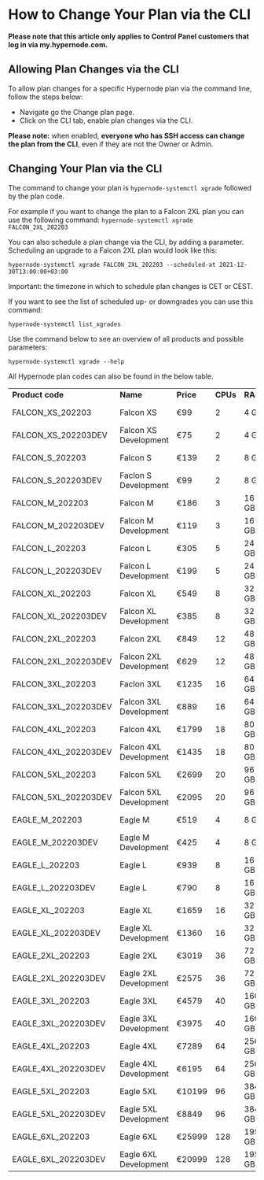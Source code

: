 <!-- source: https://support.hypernode.com/en/services/control-panel/how-to-change-your-plan-via-the-cli/ -->
# How to Change Your Plan via the CLI

**Please note that this article only applies to Control Panel customers that log in via my.hypernode.com.**


Allowing Plan Changes via the CLI
---------------------------------

To allow plan changes for a specific Hypernode plan via the command line, follow the steps below:

* Navigate go the Change plan page.
* Click on the CLI tab, enable plan changes via the CLI.

**Please note:** when enabled, **everyone who has SSH access can change the plan from the CLI**, even if they are not the Owner or Admin. 

Changing Your Plan via the CLI
------------------------------

The command to change your plan is `hypernode-systemctl xgrade` followed by the plan code. 

For example if you want to change the plan to a Falcon 2XL plan you can use the following command: `hypernode-systemctl xgrade FALCON_2XL_202203`

You can also schedule a plan change via the CLI, by adding a parameter. Scheduling an upgrade to a Falcon 2XL plan would look like this:  

`hypernode-systemctl xgrade FALCON_2XL_202203 --scheduled-at 2021-12-30T13:00:00+03:00`

Important: the timezone in which to schedule plan changes is CET or CEST.

If you want to see the list of scheduled up- or downgrades you can use this command:

`hypernode-systemctl list_xgrades`

Use the command below to see an overview of all products and possible parameters:

`hypernode-systemctl xgrade --help`

All Hypernode plan codes can also be found in the below table.

|  |  |  |  |  |  |  |
| --- | --- | --- | --- | --- | --- | --- |
| **Product code** | **Name** | **Price** | **CPUs** | **RAM** | **Disk** | **Provider** |
| FALCON_XS_202203 | Falcon XS | €99 | 2 | 4 GB | 44 GB | Combell OpenStack |
| FALCON_XS_202203DEV | Falcon XS Development | €75 | 2 | 4 GB | 44 GB | Combell OpenStack |
| FALCON_S_202203 | Falcon S | €139 | 2 | 8 GB | 44 GB | Combell OpenStack |
| FALCON_S_202203DEV | Faclon S Development | €99 | 2 | 8 GB | 44 GB | Combell OpenStack |
| FALCON_M_202203 | Falcon M | €186 | 3 | 16 GB | 62 GB | Combell OpenStack |
| FALCON_M_202203DEV | Falcon M Development | €119 | 3 | 16 GB | 62 GB | Combell OpenStack |
| FALCON_L_202203 | Falcon L | €305 | 5 | 24 GB | 138 GB | Combell OpenStack |
| FALCON_L_202203DEV | Falcon L Development | €199 | 5 | 24 GB | 138 GB | Combell OpenStack |
| FALCON_XL_202203 | Falcon XL | €549 | 8 | 32 GB | 286 GB | Combell OpenStack |
| FALCON_XL_202203DEV | Falcon XL Development | €385 | 8 | 32 GB | 286 GB | Combell OpenStack |
| FALCON_2XL_202203 | Falcon 2XL | €849 | 12 | 48 GB | 606 GB | Combell OpenStack |
| FALCON_2XL_202203DEV | Falcon 2XL Development | €629 | 12 | 48 GB | 606 GB | Combell OpenStack |
| FALCON_3XL_202203 | Faclon 3XL | €1235 | 16 | 64 GB | 901 GB | Combell OpenStack |
| FALCON_3XL_202203DEV | Falcon 3XL Development | €889 | 16 | 64 GB | 901 GB | Combell OpenStack |
| FALCON_4XL_202203 | Falcon 4XL | €1799 | 18 | 80 GB | 1206 GB | Combell OpenStack |
| FALCON_4XL_202203DEV | Falcon 4XL Development | €1435 | 18 | 80 GB | 1206 GB | Combell OpenStack |
| FALCON_5XL_202203 | Falcon 5XL | €2699 | 20 | 96 GB | 1812 GB | Combell OpenStack |
| FALCON_5XL_202203DEV | Falcon 5XL Development | €2095 | 20 | 96 GB | 1812GB | Combell OpenStack |
| EAGLE_M_202203 | Eagle M | €519 | 4 | 8 GB | 250 GB | Amazon (Frankfurt) |
| EAGLE_M_202203DEV | Eagle M Development | €425 | 4 | 8 GB | 250 GB | Amazon (Frankfurt) |
| EAGLE_L_202203 | Eagle L | €939 | 8 | 16 GB | 500 GB | Amazon (Frankfurt |
| EAGLE_L_202203DEV | Eagle L | €790 | 8 | 16 GB | 500 GB | Amazon (Frankfurt) |
| EAGLE_XL_202203 | Eagle XL | €1659 | 16 | 32 GB | 750 GB | Amazon (Frankfurt) |
| EAGLE_XL_202203DEV | Eagle XL Development | €1360 | 16 | 32 GB | 750 GB | Amazon (Frankfurt) |
| EAGLE_2XL_202203 | Eagle 2XL | €3019 | 36 | 72 GB | 1000 GB | Amazon (Frankfurt) |
| EAGLE_2XL_202203DEV | Eagle 2XL Development | €2575 | 36 | 72 GB | 1000 GB | Amazon (Frankfurt) |
| EAGLE_3XL_202203 | Eagle 3XL | €4579 | 40 | 160 GB | 1000 GB | Amazon (Frankfurt) |
| EAGLE_3XL_202203DEV | Eagle 3XL Development | €3975 | 40 | 160 GB | 1000 GB | Amazon (Frankfurt) |
| EAGLE_4XL_202203 | Eagle 4XL | €7289 | 64 | 256 GB | 1000 GB | Amazon (Frankfurt) |
| EAGLE_4XL_202203DEV | Eagle 4XL Development | €6195 | 64 | 256 GB | 1000 GB | Amazon (Frankfurt) |
| EAGLE_5XL_202203 | Eagle 5XL | €10199 | 96 | 384 GB | 1000 GB | Amazon (Frankfurt) |
| EAGLE_5XL_202203DEV | Eagle 5XL Development | €8849 | 96 | 384 GB | 1000 GB | Amazon (Frankfurt) |
| EAGLE_6XL_202203 | Eagle 6XL | €25999 | 128 | 1952 GB | 1000 GB | Amazon (Frankfurt) |
| EAGLE_6XL_202203DEV | Eagle 6XL Development | €20999 | 128 | 1952 GB | 1000 GB | Amazon (Frankfurt) |
